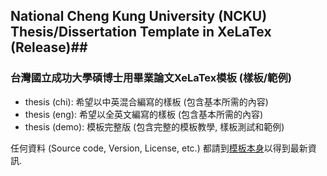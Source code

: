 ## National Cheng Kung University (NCKU) Thesis/Dissertation Template in XeLaTex (Release)##
### 台灣國立成功大學碩博士用畢業論文XeLaTex模板 (樣板/範例) ###

* thesis (chi):  希望以中英混合編寫的樣板 (包含基本所需的內容)
* thesis (eng):  希望以全英文編寫的樣板   (包含基本所需的內容)
* thesis (demo): 模板完整版             (包含完整的模板教學, 樣板測試和範例)

任何資料 (Source code, Version, License, etc.) 都請到[模板本身](https://github.com/wengan-li/ncku-thesis-templete)以得到最新資訊.
